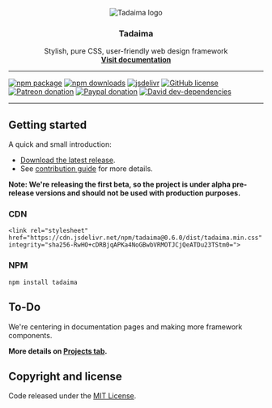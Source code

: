 <p align="center">
	<img src="https://raw.githubusercontent.com/Social-chan/Tadaima/master/logo.png" alt="Tadaima logo">
	<h3 align="center">Tadaima</h3>
	<p align="center">
		Stylish, pure CSS, user-friendly web design framework
		<br>
		<a href="https://tadaima.social-chan.com"><strong>Visit documentation</strong></a>
	</p>
</p>

<hr>

[![npm package](https://img.shields.io/npm/v/tadaima.svg?style=flat-square)](https://www.npmjs.com/package/tadaima) [![npm downloads](https://img.shields.io/npm/dt/tadaima.svg?style=flat-square)](https://github.com/Social-chan/Hikari/releases) [![jsdelivr](https://data.jsdelivr.com/v1/package/npm/tadaima/badge)](https://www.jsdelivr.com/package/npm/tadaima) [![GitHub license](https://img.shields.io/badge/license-MIT-blue.svg?style=flat-square)](https://raw.githubusercontent.com/Social-chan/Tadaima/master/LICENSE) [![Patreon donation](https://img.shields.io/badge/patreon-donate-orange.svg?style=flat-square)](https://www.patreon.com/d8vjork) [![Paypal donation](https://img.shields.io/badge/paypal-donate-blue.svg?style=flat-square)](https://www.paypal.me/d8vjork) [![David dev-dependencies](https://img.shields.io/david/dev/Social-chan/Tadaima.svg?style=flat-square)](https://david-dm.org/Social-chan/Tadaima?type=dev)

<hr>

## Getting started
A quick and small introduction:

- [Download the latest release](https://github.com/Social-chan/Tadaima/archive/0.6.0.zip).
- See [contribution guide](https://github.com/Social-chan/Tadaima/blob/master/CONTRIBUTING.md) for more details.

**Note: We're releasing the first beta, so the project is under alpha pre-release versions and should not be used with production purposes.**

### CDN
`<link rel="stylesheet" href="https://cdn.jsdelivr.net/npm/tadaima@0.6.0/dist/tadaima.min.css" integrity="sha256-RwHO+cDRBjqAPKa4NoGBwbVRMOTJCjQeATDu23TStm0=">`

### NPM
`npm install tadaima`

## To-Do
We're centering in documentation pages and making more framework components.

**More details on [Projects tab](https://github.com/Social-chan/Tadaima/projects).**

## Copyright and license
Code released under the [MIT License](https://github.com/Social-chan/Tadaima/blob/master/LICENSE).
